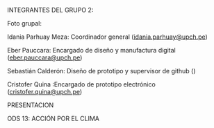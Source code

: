 INTEGRANTES DEL GRUPO 2:

Foto grupal:

Idania Parhuay Meza: Coordinador general (idania.parhuay@upch.pe)


Eber Pauccara: Encargado de diseño y manufactura digital (eber.pauccara@upch.pe)


Sebastián Calderón: Diseño de prototipo y supervisor de github ()


Cristofer Quina :Encargado de prototipo electrónico (cristofer.quina@upch.pe)


PRESENTACION 

ODS 13: ACCIÓN POR EL CLIMA

